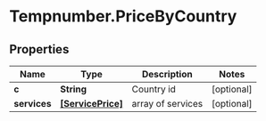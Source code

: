 # Tempnumber.PriceByCountry

## Properties

Name | Type | Description | Notes
------------ | ------------- | ------------- | -------------
**c** | **String** | Country id | [optional] 
**services** | [**[ServicePrice]**](ServicePrice.md) | array of services | [optional] 


